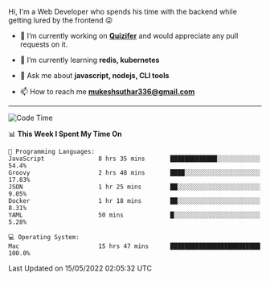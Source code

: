 Hi, I'm a Web Developer who spends his time with the backend while getting lured by the frontend 😜

- 🔭 I’m currently working on **[Quizifer](https://github.com/SutharMukesh/Quizifer/)** and would appreciate any pull requests on it.

- 🌱 I’m currently learning **redis, kubernetes**

- 💬 Ask me about **javascript, nodejs, CLI tools**

- 📫 How to reach me **mukeshsuthar336@gmail.com**

---
<!--START_SECTION:waka-->
![Code Time](http://img.shields.io/badge/Code%20Time-0%20secs-blue)

📊 **This Week I Spent My Time On** 

```text
💬 Programming Languages: 
JavaScript               8 hrs 35 mins       █████████████░░░░░░░░░░░░   54.4% 
Groovy                   2 hrs 48 mins       ████░░░░░░░░░░░░░░░░░░░░░   17.83% 
JSON                     1 hr 25 mins        ██░░░░░░░░░░░░░░░░░░░░░░░   9.05% 
Docker                   1 hr 18 mins        ██░░░░░░░░░░░░░░░░░░░░░░░   8.31% 
YAML                     50 mins             █░░░░░░░░░░░░░░░░░░░░░░░░   5.28%

💻 Operating System: 
Mac                      15 hrs 47 mins      █████████████████████████   100.0%

```


 Last Updated on 15/05/2022 02:05:32 UTC
<!--END_SECTION:waka-->

